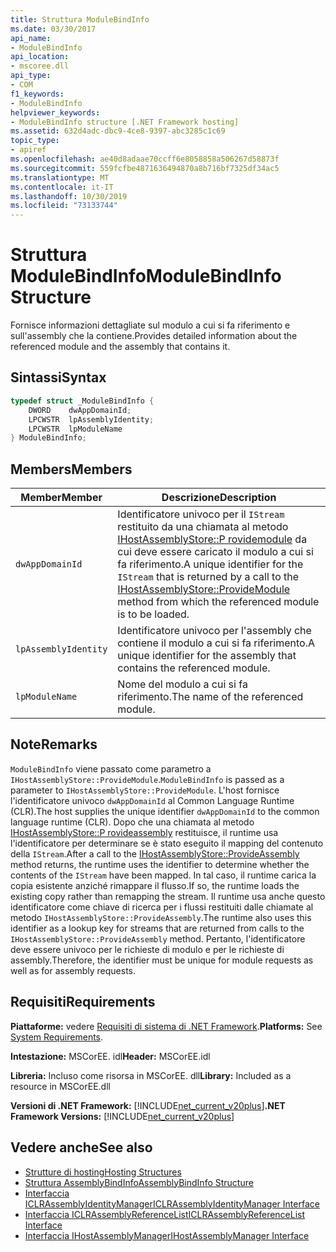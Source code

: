 ```yaml
---
title: Struttura ModuleBindInfo
ms.date: 03/30/2017
api_name:
- ModuleBindInfo
api_location:
- mscoree.dll
api_type:
- COM
f1_keywords:
- ModuleBindInfo
helpviewer_keywords:
- ModuleBindInfo structure [.NET Framework hosting]
ms.assetid: 632d4adc-dbc9-4ce8-9397-abc3285c1c69
topic_type:
- apiref
ms.openlocfilehash: ae40d8adaae70ccff6e8058858a506267d58873f
ms.sourcegitcommit: 559fcfbe4871636494870a8b716bf7325df34ac5
ms.translationtype: MT
ms.contentlocale: it-IT
ms.lasthandoff: 10/30/2019
ms.locfileid: "73133744"
---
```

# <a name="modulebindinfo-structure"></a><span data-ttu-id="009b7-102">Struttura ModuleBindInfo</span><span class="sxs-lookup"><span data-stu-id="009b7-102">ModuleBindInfo Structure</span></span>
<span data-ttu-id="009b7-103">Fornisce informazioni dettagliate sul modulo a cui si fa riferimento e sull'assembly che la contiene.</span><span class="sxs-lookup"><span data-stu-id="009b7-103">Provides detailed information about the referenced module and the assembly that contains it.</span></span>  
  
## <a name="syntax"></a><span data-ttu-id="009b7-104">Sintassi</span><span class="sxs-lookup"><span data-stu-id="009b7-104">Syntax</span></span>  
  
```cpp  
typedef struct _ModuleBindInfo {  
    DWORD    dwAppDomainId;  
    LPCWSTR  lpAssemblyIdentity;  
    LPCWSTR  lpModuleName  
} ModuleBindInfo;  
```  
  
## <a name="members"></a><span data-ttu-id="009b7-105">Members</span><span class="sxs-lookup"><span data-stu-id="009b7-105">Members</span></span>  
  
|<span data-ttu-id="009b7-106">Member</span><span class="sxs-lookup"><span data-stu-id="009b7-106">Member</span></span>|<span data-ttu-id="009b7-107">Descrizione</span><span class="sxs-lookup"><span data-stu-id="009b7-107">Description</span></span>|  
|------------|-----------------|  
|`dwAppDomainId`|<span data-ttu-id="009b7-108">Identificatore univoco per il `IStream` restituito da una chiamata al metodo [IHostAssemblyStore::P rovidemodule](../../../../docs/framework/unmanaged-api/hosting/ihostassemblystore-providemodule-method.md) da cui deve essere caricato il modulo a cui si fa riferimento.</span><span class="sxs-lookup"><span data-stu-id="009b7-108">A unique identifier for the `IStream` that is returned by a call to the [IHostAssemblyStore::ProvideModule](../../../../docs/framework/unmanaged-api/hosting/ihostassemblystore-providemodule-method.md) method from which the referenced module is to be loaded.</span></span>|  
|`lpAssemblyIdentity`|<span data-ttu-id="009b7-109">Identificatore univoco per l'assembly che contiene il modulo a cui si fa riferimento.</span><span class="sxs-lookup"><span data-stu-id="009b7-109">A unique identifier for the assembly that contains the referenced module.</span></span>|  
|`lpModuleName`|<span data-ttu-id="009b7-110">Nome del modulo a cui si fa riferimento.</span><span class="sxs-lookup"><span data-stu-id="009b7-110">The name of the referenced module.</span></span>|  
  
## <a name="remarks"></a><span data-ttu-id="009b7-111">Note</span><span class="sxs-lookup"><span data-stu-id="009b7-111">Remarks</span></span>  
 <span data-ttu-id="009b7-112">`ModuleBindInfo` viene passato come parametro a `IHostAssemblyStore::ProvideModule`.</span><span class="sxs-lookup"><span data-stu-id="009b7-112">`ModuleBindInfo` is passed as a parameter to `IHostAssemblyStore::ProvideModule`.</span></span> <span data-ttu-id="009b7-113">L'host fornisce l'identificatore univoco `dwAppDomainId` al Common Language Runtime (CLR).</span><span class="sxs-lookup"><span data-stu-id="009b7-113">The host supplies the unique identifier `dwAppDomainId` to the common language runtime (CLR).</span></span> <span data-ttu-id="009b7-114">Dopo che una chiamata al metodo [IHostAssemblyStore::P rovideassembly](../../../../docs/framework/unmanaged-api/hosting/ihostassemblystore-provideassembly-method.md) restituisce, il runtime usa l'identificatore per determinare se è stato eseguito il mapping del contenuto della `IStream`.</span><span class="sxs-lookup"><span data-stu-id="009b7-114">After a call to the [IHostAssemblyStore::ProvideAssembly](../../../../docs/framework/unmanaged-api/hosting/ihostassemblystore-provideassembly-method.md) method returns, the runtime uses the identifier to determine whether the contents of the `IStream` have been mapped.</span></span> <span data-ttu-id="009b7-115">In tal caso, il runtime carica la copia esistente anziché rimappare il flusso.</span><span class="sxs-lookup"><span data-stu-id="009b7-115">If so, the runtime loads the existing copy rather than remapping the stream.</span></span> <span data-ttu-id="009b7-116">Il runtime usa anche questo identificatore come chiave di ricerca per i flussi restituiti dalle chiamate al metodo `IHostAssemblyStore::ProvideAssembly`.</span><span class="sxs-lookup"><span data-stu-id="009b7-116">The runtime also uses this identifier as a lookup key for streams that are returned from calls to the `IHostAssemblyStore::ProvideAssembly` method.</span></span> <span data-ttu-id="009b7-117">Pertanto, l'identificatore deve essere univoco per le richieste di modulo e per le richieste di assembly.</span><span class="sxs-lookup"><span data-stu-id="009b7-117">Therefore, the identifier must be unique for module requests as well as for assembly requests.</span></span>  
  
## <a name="requirements"></a><span data-ttu-id="009b7-118">Requisiti</span><span class="sxs-lookup"><span data-stu-id="009b7-118">Requirements</span></span>  
 <span data-ttu-id="009b7-119">**Piattaforme:** vedere [Requisiti di sistema di .NET Framework](../../../../docs/framework/get-started/system-requirements.md).</span><span class="sxs-lookup"><span data-stu-id="009b7-119">**Platforms:** See [System Requirements](../../../../docs/framework/get-started/system-requirements.md).</span></span>  
  
 <span data-ttu-id="009b7-120">**Intestazione:** MSCorEE. idl</span><span class="sxs-lookup"><span data-stu-id="009b7-120">**Header:** MSCorEE.idl</span></span>  
  
 <span data-ttu-id="009b7-121">**Libreria:** Incluso come risorsa in MSCorEE. dll</span><span class="sxs-lookup"><span data-stu-id="009b7-121">**Library:** Included as a resource in MSCorEE.dll</span></span>  
  
 <span data-ttu-id="009b7-122">**Versioni di .NET Framework:** [!INCLUDE[net_current_v20plus](../../../../includes/net-current-v20plus-md.md)]</span><span class="sxs-lookup"><span data-stu-id="009b7-122">**.NET Framework Versions:** [!INCLUDE[net_current_v20plus](../../../../includes/net-current-v20plus-md.md)]</span></span>  
  
## <a name="see-also"></a><span data-ttu-id="009b7-123">Vedere anche</span><span class="sxs-lookup"><span data-stu-id="009b7-123">See also</span></span>

- [<span data-ttu-id="009b7-124">Strutture di hosting</span><span class="sxs-lookup"><span data-stu-id="009b7-124">Hosting Structures</span></span>](../../../../docs/framework/unmanaged-api/hosting/hosting-structures.md)
- [<span data-ttu-id="009b7-125">Struttura AssemblyBindInfo</span><span class="sxs-lookup"><span data-stu-id="009b7-125">AssemblyBindInfo Structure</span></span>](../../../../docs/framework/unmanaged-api/hosting/assemblybindinfo-structure.md)
- [<span data-ttu-id="009b7-126">Interfaccia ICLRAssemblyIdentityManager</span><span class="sxs-lookup"><span data-stu-id="009b7-126">ICLRAssemblyIdentityManager Interface</span></span>](../../../../docs/framework/unmanaged-api/hosting/iclrassemblyidentitymanager-interface.md)
- [<span data-ttu-id="009b7-127">Interfaccia ICLRAssemblyReferenceList</span><span class="sxs-lookup"><span data-stu-id="009b7-127">ICLRAssemblyReferenceList Interface</span></span>](../../../../docs/framework/unmanaged-api/hosting/iclrassemblyreferencelist-interface.md)
- [<span data-ttu-id="009b7-128">Interfaccia IHostAssemblyManager</span><span class="sxs-lookup"><span data-stu-id="009b7-128">IHostAssemblyManager Interface</span></span>](../../../../docs/framework/unmanaged-api/hosting/ihostassemblymanager-interface.md)
